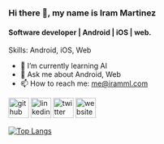 ### Hi there 👋, my name is Iram Martinez
#### Software developer | Android | iOS | web.

Skills: Android, iOS, Web

- 🌱 I’m currently learning AI 
- 💬 Ask me about Android, Web 
- 📫 How to reach me: me@iramml.com 


[<img src='https://cdn.jsdelivr.net/npm/simple-icons@3.0.1/icons/github.svg' alt='github' height='40'>](https://github.com/IramML)  [<img src='https://cdn.jsdelivr.net/npm/simple-icons@3.0.1/icons/linkedin.svg' alt='linkedin' height='40'>](https://www.linkedin.com/in/https://www.linkedin.com/in/iramml//)  [<img src='https://cdn.jsdelivr.net/npm/simple-icons@3.0.1/icons/twitter.svg' alt='twitter' height='40'>](https://twitter.com/https://twitter.com/iramml_)  [<img src='https://cdn.jsdelivr.net/npm/simple-icons@3.0.1/icons/icloud.svg' alt='website' height='40'>](https://iramml.com/)  

[![Top Langs](https://github-readme-stats.vercel.app/api/top-langs/?username=IramML)](https://github.com/anuraghazra/github-readme-stats)

